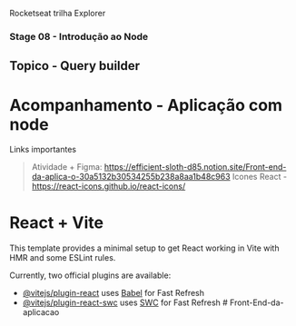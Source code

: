 Rocketseat trilha Explorer

### Stage 08 - Introdução ao Node

## Topico - Query builder

# Acompanhamento - Aplicação com node

Links importantes
> Atividade + Figma: https://efficient-sloth-d85.notion.site/Front-end-da-aplica-o-30a5132b30534255b238a8aa1b48c963
> Icones React - https://react-icons.github.io/react-icons/
# React + Vite

This template provides a minimal setup to get React working in Vite with HMR and some ESLint rules.

Currently, two official plugins are available:

- [@vitejs/plugin-react](https://github.com/vitejs/vite-plugin-react/blob/main/packages/plugin-react/README.md) uses [Babel](https://babeljs.io/) for Fast Refresh
- [@vitejs/plugin-react-swc](https://github.com/vitejs/vite-plugin-react-swc) uses [SWC](https://swc.rs/) for Fast Refresh
#   F r o n t - E n d - d a - a p l i c a c a o 
 
 